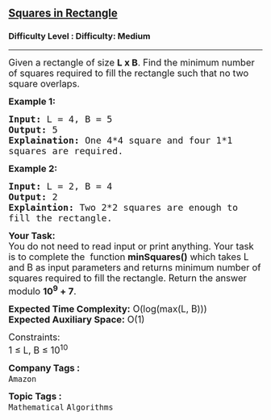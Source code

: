 <h2><a href="https://www.geeksforgeeks.org/problems/squares-in-reactangle3340/1?page=18&difficulty=Medium&status=unsolved,attempted&sortBy=accuracy">Squares in Rectangle</a></h2><h3>Difficulty Level : Difficulty: Medium</h3><hr><div class="problems_problem_content__Xm_eO"><p><span style="font-size:18px">Given a rectangle of size <strong>L x B</strong>. Find the minimum number of squares required to fill the rectangle&nbsp;such that no two square overlaps.</span></p>

<p><strong><span style="font-size:18px">Example 1:</span></strong></p>

<pre><span style="font-size:18px"><strong>Input:</strong> L = 4, B = 5
<strong>Output:</strong> 5
<strong>Explaination:</strong> One 4*4 square and four 1*1 
squares are required.</span></pre>

<p><strong><span style="font-size:18px">Example 2:</span></strong></p>

<pre><span style="font-size:18px"><strong>Input:</strong> L = 2, B = 4
<strong>Output:</strong> 2
<strong>Explaintion:</strong> Two 2*2 squares are enough to 
fill the rectangle.</span></pre>

<p><span style="font-size:18px"><strong>Your Task:</strong><br>
You do not need to read input or print anything. Your task is to complete the&nbsp; function <strong>minSquares()</strong> which takes L and B as input parameters and returns minimum number of squares required to fill the rectangle. Return the answer modulo <strong>10<sup>9</sup>&nbsp;+ 7</strong>.</span></p>

<p><span style="font-size:18px"><strong>Expected Time Complexity:</strong> O(log(max(L, B)))<br>
<strong>Expected Auxiliary Space:</strong> O(1)</span></p>

<p><span style="font-size:18px">Constraints:<br>
1 ≤ L, B ≤ 10<sup>10</sup>&nbsp; &nbsp;</span></p>
</div><p><span style=font-size:18px><strong>Company Tags : </strong><br><code>Amazon</code>&nbsp;<br><p><span style=font-size:18px><strong>Topic Tags : </strong><br><code>Mathematical</code>&nbsp;<code>Algorithms</code>&nbsp;